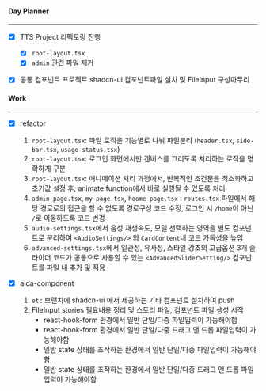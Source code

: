 
#### Day Planner
---
- [x] TTS Project 리팩토링 진행
	- [x] `root-layout.tsx`
	- [x] `admin` 관련 파일 제거

- [x] 공통 컴포넌트 프로젝트 shadcn-ui 컴포넌트파일 설치 및 FileInput 구성마무리


#### Work
---
- [x] refactor
	1. `root-layout.tsx`: 파일 로직을 기능별로 나눠 파일분리 (`header.tsx`, `side-bar.tsx`, `usage-status.tsx`)
	2. `root-layout.tsx`: 로그인 화면에서만 캔버스를 그리도록 처리하는 로직을 명확하게 구분
	3. `root-layout.tsx`: 애니메이션 처리 과정에서, 반복적인 조건문을 최소화하고 초기값 설정 후, animate function에서 바로 실행될 수 있도록 처리
	4. `admin-page.tsx`, `my-page.tsx`, `hoome-page.tsx` : `routes.tsx` 파일에서 해당 경로로의 접근을 할 수 없도록 경로구성 코드 수정, 로그인 시 `/home`이 아닌 `/`로 이동하도록 코드 변경
	5. `audio-settings.tsx`에서 음성 재생속도, 모델 선택하는 영역을 별도 컴포넌트로 분리하여 `<AudioSettings/>` 의 `CardContent`내 코드 가독성을 높임
	6. `advanced-settings.tsx`에서 일관성, 유사성, 스타일 강조의 고급옵션 3개 슬라이더 코드가 공통으로 사용할 수 있는 `<AdvancedSliderSetting/>` 컴포넌트를 파일 내 추가 및 적용

- [x] alda-component
	1. `etc` 브랜치에 shadcn-ui 에서 제공하는 기타 컴포넌트 설치하여 push
	2. FileInput stories 필요내용 정리 및 스토리 파일, 컴포넌트 파일 생성 시작
		- react-hook-form 환경에서 일반 단일/다중 파일입력이 가능해야함
		- react-hook-form 환경에서 일반 단일/다중 드래그 앤 드롭 파일입력이 가능해야함
		- 일반 state 상태를 조작하는 환경에서 일반 단일/다중 파일입력이 가능해야함
		- 일반 state 상태를 조작하는 환경에서 일반 단일/다중 드래그 앤 드롭 파일입력이 가능해야함
